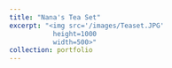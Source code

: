 ```yaml
---
title: "Nana's Tea Set"
excerpt: "<img src='/images/Teaset.JPG'
           height=1000
           width=500>"
collection: portfolio
---
```


 

